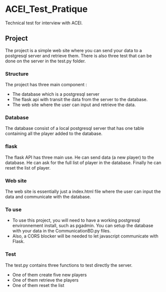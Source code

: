 # ACEI_Test_Pratique
Technical test for interview with ACEI.

## Project
The project is a simple web site where you can send your data to a postgresql server and retrieve them. There is also three test that can be done on the server in the test.py folder.

### Structure
The project has three main component :
- The database which is a postgresql server
- The flask api with transit the data from the server to the database.
- The web site where the user can input and retrieve the data.

### Database
The database consist of a local postgresql server that has one table containing all the player added to the database.

### flask
The flask API has three main use. He can send data (a new player) to the database. He can ask for the full list of player in the database. Finally he can reset the list of player.

### Web site
The web site is essentially just a index.html file where the user can input the data and communicate with the database.

### To use
- To use this project, you will need to have a working postgresql environnement install, such as pgadmin. You can setup the database with your data in the CommunicationBD.py files.
- Also, a CORS blocker will be needed to let javascript communicate with Flask.

### Test
The test.py contains three functions to test directly the server.
- One of them create five new players
- One of them retrieve the players
- One of them reset the list 

